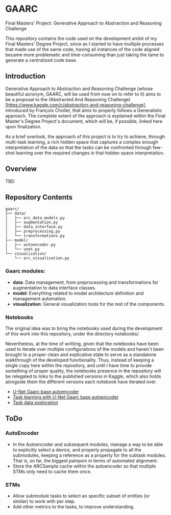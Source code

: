 # GAARC
Final Masters' Project: Generative Approach to Abstraction and Reasoning Challenge

This repository contains the code used on the development ambit of my Final Masters' Degree Project, since as I started to have multiple processes that made use of the same code, having all instances of the code aligned became more problematic and time-consuming than just taking the tame to generate a centralized code base.

## Introduction

Generative Approach to Abstraction and Reasoning Challenge (whose beautiful acronym, GAARC, will be used from now on to refer to it) aims to be a proposal to the (Abstracted And Reasoning Challenge)[https://www.kaggle.com/c/abstraction-and-reasoning-challenge], introduced by François Chollet, that aims to properly follows a Generalistic approach. The complete extent of the approach is explained within the Final Master's Degree Project's document, which will be, if possible, linked here upon finalization.

As a brief overlook, the approach of this project is to try to achieve, through multi-task learning, a rich hidden space that captures a complex enough interpretation of the data so that the tasks can be confronted through few-shot learning over the required changes in that hidden space interpretation.

## Overview
TBD

## Repository Contents
```
gaarc/
├── data/
│   ├── arc_data_models.py
│   ├── augmentation.py
│   ├── data_interface.py
│   ├── preprocessing.py
│   └── transformations.py
├── model/
│   ├── autoencoder.py
│   └── unet.py
└── visualization/
    └── arc_visualization.py
```
### Gaarc modules:
- **data**: Data management, from preprocessing and transformations for augmentation to data interface classes.
- **model**: Everything related to model architecture definition and management automation.
- **visualization**: General visualization tools for the rest of the components.

### Notebooks

The original idea was to bring the notebooks used during the development of this work into this repository, under the directory notebooks/. 

Nevertheless, at the time of writting, given that the notebooks have been used to iterate over multiple configurations of the models and haven´t been brought to a proper clean and explicative state to serve as a standalone walkthrough of the developed functionality. Thus, instead of keeping a single copy here within the repository, and until I have time to provide something of proper quality, the notebooks presence in the repository will be relegated to links to the published versions in Kaggle, which also holds alongside them the different versions each notebook have iterated over.


- [U-Net Gaarc base autoencoder](https://www.kaggle.com/code/varnez/u-net-gaarc-base-autoencoder)
- [Task learning with U-Net Gaarc base autoencoder](https://www.kaggle.com/code/varnez/task-learning-with-u-net-gaarc-base-autoencoder)
- [Task data exploration](https://www.kaggle.com/code/varnez/task-data-exploration)


## ToDo


### AutoEncoder

- In the Autoencoder and subsequent modules, manage a way to be able to explicitly select a device, and properly propagate to all the submodules, keeping a reference as a property for the subtask modules. That is, so far, the biggest painpoin in terms of automated alignment.
- Store the ARCSample cache within the autoencoder so that multiple STMs only need to cache them once.


### STMs
- Allow submodule tasks to select an specific subset of entities (or similar) to work with per step.
- Add other metrics to the tasks, to improve understanding.
